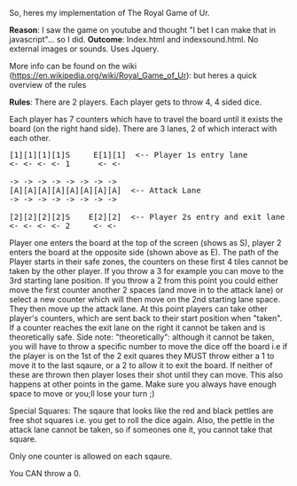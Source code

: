 So, heres my implementation of The Royal Game of Ur.

<b>Reason</b>: I saw the game on youtube and thought "I bet I can make that in javascript"... so I did.
<b>Outcome</b>: Index.html and indexsound.html. No external images or sounds. Uses Jquery.

More info can be found on the wiki (https://en.wikipedia.org/wiki/Royal_Game_of_Ur): but heres a quick overview of the rules

<b>Rules</b>:
There are 2 players. Each player gets to throw 4, 4 sided dice.

Each player has 7 counters which have to travel the board until it exists the board (on the right hand side).
There are 3 lanes, 2 of which interact with each other.

<pre>
[1][1][1][1]S     E[1][1]  <-- Player 1s entry lane
<- <- <- <- 1      <- <-

-> -> -> -> -> -> -> ->
[A][A][A][A][A][A][A][A]  <-- Attack Lane
-> -> -> -> -> -> -> ->

[2][2][2][2]S    E[2][2]  <-- Player 2s entry and exit lane
<- <- <- <- 2     <- <-
</pre>

Player one enters the board at the top of the screen (shows as S), player 2 enters the board at the opposite side (shown 
above as E).
The path of the Player starts in their safe zones, the counters on these first 4 tiles cannot be taken by the other player.
If you throw a 3 for example you can move to the 3rd starting lane position. If you throw a 2 from this point you could either
move the first counter another 2 spaces (and move in to the attack lane) or select a new counter which will then move on the 
2nd starting lane space.
They then move up the attack lane. At this point players can take other player's counters, which are sent back to their start 
position when "taken".
If a counter reaches the exit lane on the right it cannot be taken and is theoretically safe. Side note: "theoretically": although
it cannot be taken, you will have to throw a specific number to move the dice off the board i.e if the player is on the 1st of the
2 exit quares they MUST throw either a 1 to move it to the last sqaure, or a 2 to allow it to exit the board. If neither of these
are thrown then player loses their shot until they can move. This also happens at other points in the game. Make sure you always
have enough space to move or you;ll lose your turn ;)

Special Squares: The sqaure that looks like the red and black pettles are free shot squares i.e. you get to roll the dice
again. Also, the pettle in the attack lane cannot be taken, so if someones one it, you cannot take that square.

Only one counter is allowed on each sqaure.

You CAN throw a 0.

